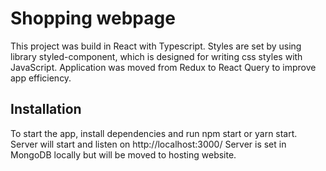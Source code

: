 # Shopping webpage

This project was build in React with Typescript.
Styles are set by using library styled-component, which is designed for writing css styles with JavaScript.
Application was moved from Redux to React Query to improve app efficiency.

## Installation

To start the app, install dependencies and run npm start or yarn start. Server will start and listen on http://localhost:3000/
Server is set in MongoDB locally but will be moved to hosting website.
